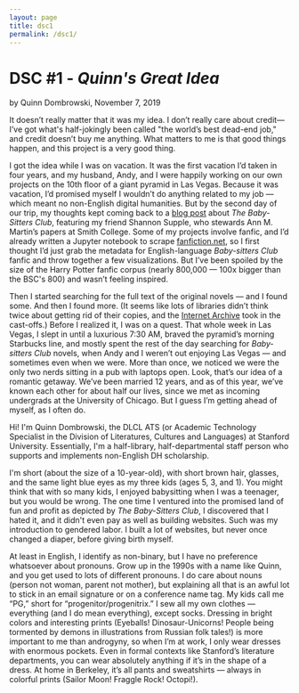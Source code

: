 ```yaml
---
layout: page
title: dsc1
permalink: /dsc1/
---
```


# DSC #1 - _Quinn's Great Idea_

by Quinn Dombrowski, November 7, 2019

It doesn’t really matter that it was my idea. I don’t really care about credit— I’ve got what's half-jokingly been called "the world’s best dead-end job," and credit doesn’t buy me anything. What matters to me is that good things happen, and this project is a very good thing.

I got the idea while I was on vacation. It was the first vacation I’d taken in four years, and my husband, Andy, and I were happily working on our own projects on the 10th floor of a giant pyramid in Las Vegas. Because it was vacation, I’d promised myself I wouldn’t do anything related to my job — which meant no non-English digital humanities. But by the second day of our trip, my thoughts kept coming back to a [blog post](https://bookriot.com/2019/09/04/the-babysitters-club/) about _The Baby-Sitters Club_, featuring my friend Shannon Supple, who stewards Ann M. Martin’s papers at Smith College. Some of my projects involve fanfic, and I’d already written a Jupyter notebook to scrape [fanfiction.net](http://fanfiction.net), so I first thought I’d just grab the metadata for English-language _Baby-sitters Club_ fanfic and throw together a few visualizations. But I’ve been spoiled by the size of the Harry Potter fanfic corpus (nearly 800,000 — 100x bigger than the BSC's 800) and wasn’t feeling inspired.

Then I started searching for the full text of the original novels — and I found some. And then I found more. (It seems like lots of libraries didn’t think twice about getting rid of their copies, and the [Internet Archive](https://archive.org) took in the cast-offs.) Before I realized it, I was on a quest. That whole week in Las Vegas, I slept in until a luxurious 7:30 AM, braved the pyramid’s morning Starbucks line, and mostly spent the rest of the day searching for _Baby-sitters Club_ novels, when Andy and I weren’t out enjoying Las Vegas — and sometimes even when we were. More than once, we noticed we were the only two nerds sitting in a pub with laptops open. Look, that’s our idea of a romantic getaway. We’ve been married 12 years, and as of this year, we’ve known each other for about half our lives, since we met as incoming undergrads at the University of Chicago. But I guess I’m getting ahead of myself, as I often do.

Hi! I'm Quinn Dombrowski, the DLCL ATS (or Academic Technology Specialist in the Division of Literatures, Cultures and Languages) at Stanford University. Essentially, I'm a half-library, half-departmental staff person who supports and implements non-English DH scholarship.

I'm short (about the size of a 10-year-old), with short brown hair, glasses, and the same light blue eyes as my three kids (ages 5, 3, and 1). You might think that with so many kids, I enjoyed babysitting when I was a teenager, but you would be wrong. The one time I ventured into the promised land of fun and profit as depicted by _The Baby-Sitters Club_, I discovered that I hated it, and it didn't even pay as well as building websites. Such was my introduction to gendered labor. I built a lot of websites, but never once changed a diaper, before giving birth myself.

At least in English, I identify as non-binary, but I have no preference whatsoever about pronouns. Grow up in the 1990s with a name like Quinn, and you get used to lots of different pronouns. I do care about nouns (person not woman, parent not mother), but explaining all that is an awful lot to stick in an email signature or on a conference name tag. My kids call me “PG,” short for “progenitor/progenitrix.” I sew all my own clothes — everything (and I do mean everything), except socks. Dressing in bright colors and interesting prints (Eyeballs! Dinosaur-Unicorns! People being tormented by demons in illustrations from Russian folk tales!) is more important to me than androgyny, so when I’m at work, I only wear dresses with enormous pockets. Even in formal contexts like Stanford’s literature departments, you can wear absolutely anything if it’s in the shape of a dress. At home in Berkeley, it’s all pants and sweatshirts — always in colorful prints (Sailor Moon! Fraggle Rock! Octopi!).
